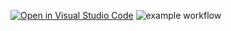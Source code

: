 [![Open in Visual Studio Code](https://classroom.github.com/assets/open-in-vscode-f059dc9a6f8d3a56e377f745f24479a46679e63a5d9fe6f495e02850cd0d8118.svg)](https://classroom.github.com/online_ide?assignment_repo_id=6306619&assignment_repo_type=AssignmentRepo)
![example workflow](https://github.com/TestowanieAutomatyczneUG/laboratorium-6-tusiaa/actions/workflows/main.yml/badge.svg)
